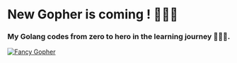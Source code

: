 # New Gopher is coming ! 👨‍🎤🤘

### My Golang codes from zero to hero in the learning journey 🏴‍☠️😄.

[![Fancy Gopher](https://www.kindpng.com/picc/m/424-4241996_addthis-sharing-buttons-transparent-png-golang-gopher-png.png "Fancy Gopher")](https://www.kindpng.com/picc/m/424-4241996_addthis-sharing-buttons-transparent-png-golang-gopher-png.png "Fancy Gopher")
